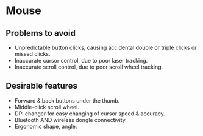 # Mouse

## Problems to avoid

* Unpredictable button clicks, causing accidental double or triple clicks or missed clicks.
* Inaccurate cursor control, due to poor laser tracking.
* Inaccurate scroll control, due to poor scroll wheel tracking.

## Desirable features

* Forward & back buttons under the thumb.
* Middle-click scroll wheel.
* DPI changer for easy changing of cursor speed & accuracy.
* Bluetooth AND wireless dongle connectivity.
* Ergonomic shape, angle.



